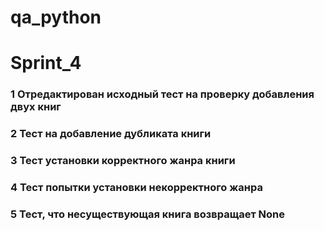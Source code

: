 # qa_python
# Sprint_4

### 1 Отредактирован исходный тест на проверку добавления двух книг

### 2 Тест на добавление дубликата книги

### 3 Тест установки корректного жанра книги

### 4 Тест попытки установки некорректного жанра

### 5 Тест, что несуществующая книга возвращает None